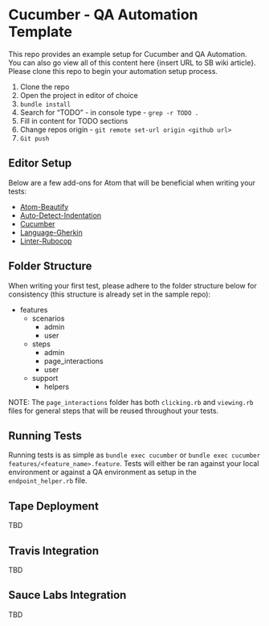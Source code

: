 # Cucumber - QA Automation Template

This repo provides an example setup for Cucumber and QA Automation. You can also go view all of this content here {insert URL to SB wiki article}. Please clone this repo to begin your automation setup process.

1. Clone the repo
1. Open the project in editor of choice
1. `bundle install`
1. Search for “TODO” - in console type - `grep -r TODO .`
1. Fill in content for TODO sections
1. Change repos origin - `git remote set-url origin <github url>`
1. `Git push`

## Editor Setup

Below are a few add-ons for Atom that will be beneficial when writing your tests:

- <a href="https://atom.io/packages/atom-beautify">Atom-Beautify</a>
- <a href="https://atom.io/packages/auto-detect-indentation">Auto-Detect-Indentation</a>
- <a href="https://atom.io/packages/cucumber">Cucumber</a>
- <a href="https://atom.io/packages/language-gherkin">Language-Gherkin</a>
- <a href="https://atom.io/packages/linter-rubocop">Linter-Rubocop</a>

## Folder Structure

When writing your first test, please adhere to the folder structure below for consistency (this structure is already set in the sample repo):

  - features
    - scenarios
      - admin
      - user
    - steps
      - admin
      - page_interactions
      - user
    - support
      - helpers

NOTE: The `page_interactions` folder has both `clicking.rb` and `viewing.rb` files for general steps that will be reused throughout your tests.

## Running Tests

Running tests is as simple as `bundle exec cucumber` or `bundle exec cucumber features/<feature_name>.feature`. Tests will either be ran against your local environment or against a QA environment as setup in the `endpoint_helper.rb` file.

## Tape Deployment

TBD

## Travis Integration

TBD

## Sauce Labs Integration

TBD
